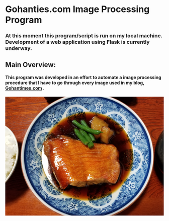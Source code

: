 # Gohanties.com Image Processing Program
### At this moment this program/script is run on my local machine. Development of a web application using Flask is currently underway.
## Main Overview: 
#### This program was developed in an effort to automate a image processing procedure that I have to go through every image used in my blog, [Gohantimes.com](https://www.gohantimes.com) . 

![example image](test_food_images/gorosaya-izu-14%20copy.jpg)

